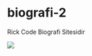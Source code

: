# biografi-2
Rick Code Biografi Sitesidir

<img src="https://cdn.discordapp.com/attachments/957286310371016775/963888029808857098/biografi.png">
